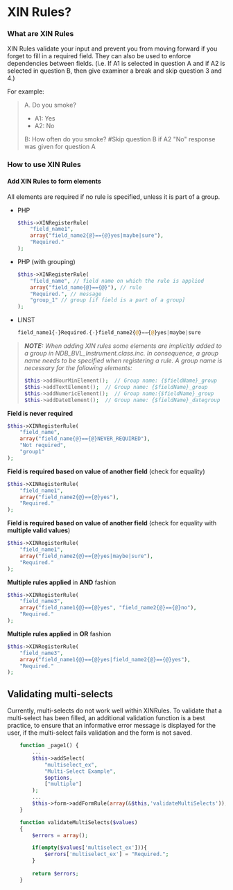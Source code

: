 # XIN Rules?

### What are XIN Rules
XIN Rules validate your input and prevent you from moving forward if you forget to fill in a required field. They can also be used to enforce dependencies between fields. (i.e. If  A1 is selected in question A and if A2 is selected in question B, then give examiner a break and skip question 3 and 4.)

For example: 
> A. Do you smoke?
> 
>  - A1: Yes   
>  - A2: No
> 
> B: How often do you smoke?  #Skip question B if A2 "No" response was given for question A

### How to use XIN Rules

#### Add XIN Rules to form elements

All elements are required if no rule is specified, unless it is part of a group.

- PHP

    ```php
    $this->XINRegisterRule(
        "field_name1",
        array("field_name2{@}=={@}yes|maybe|sure"),
        "Required." 
    );
    ```
- PHP (with grouping)
    
    ```php
    $this->XINRegisterRule(
        "field_name", // field name on which the rule is applied
        array("field_name{@}=={@}"), // rule
        "Required.", // message
        "group_1" // group [if field is a part of a group]
    );
    ```
- LINST

   ```php
   field_name1{-}Required.{-}field_name2{@}=={@}yes|maybe|sure
   ```

> _**NOTE:** When adding XIN rules some elements are implicitly added to a group in NDB_BVL_Instrument.class.inc. In consequence, a group name needs to be specified when registering a rule. A group name is necessary for the following elements:_
> ```php
> $this->addHourMinElement();  // Group name: {$fieldName}_group
> $this->addTextElement();  // Group name: {$fieldName}_group
> $this->addNumericElement();  // Group name:{$fieldName}_group
> $this->addDateElement();  // Group name: {$fieldName}_dategroup
> ```

**Field is never required**

```php
$this->XINRegisterRule(
    "field_name",
    array("field_name{@}=={@}NEVER_REQUIRED"),
    "Not required",
    "group1" 
);
```

**Field is required based on value of another field** (check for equality)

```php
$this->XINRegisterRule(
    "field_name1",
    array("field_name2{@}=={@}yes"),
    "Required." 
);
```

**Field is required based on value of another field** (check for equality with **multiple valid values**)

```php
$this->XINRegisterRule(
    "field_name1",
    array("field_name2{@}=={@}yes|maybe|sure"),
    "Required." 
);
```

**Multiple rules applied** in **AND** fashion

```php
$this->XINRegisterRule(
    "field_name3",
    array("field_name1{@}=={@}yes", "field_name2{@}=={@}no"),
    "Required." 
);
```

**Multiple rules applied** in **OR** fashion 

```php
$this->XINRegisterRule(
    "field_name3",
    array("field_name1{@}=={@}yes|field_name2{@}=={@}yes"), 
    "Required."
);
```

## Validating multi-selects
Currently, multi-selects do not work well within XINRules. To validate that a multi-select has been filled, an additional validation function is a best practice, to ensure that an informative error message is displayed for the user, if the multi-select fails validation and the form is not saved. 

```php
    function _page1() {
        ...
        $this->addSelect(
            "multiselect_ex",
            "Multi-Select Example",
            $options,
            ["multiple"]
        );
        ...
        $this->form->addFormRule(array(&$this,'validateMultiSelects'));
    }

    function validateMultiSelects($values)
    {
        $errors = array();

        if(empty($values['multiselect_ex'])){
            $errors['multiselect_ex'] = "Required.";
        }
        
        return $errors;
    }
```
